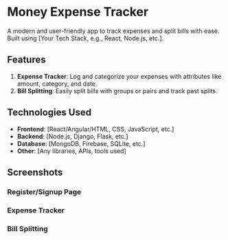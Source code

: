 # Money Expense Tracker

A modern and user-friendly app to track expenses and split bills with ease. Built using [Your Tech Stack, e.g., React, Node.js, etc.].

## Features
1. **Expense Tracker**: Log and categorize your expenses with attributes like amount, category, and date.
2. **Bill Splitting**: Easily split bills with groups or pairs and track past splits.

## Technologies Used
- **Frontend**: [React/Angular/HTML, CSS, JavaScript, etc.]
- **Backend**: [Node.js, Django, Flask, etc.]
- **Database**: [MongoDB, Firebase, SQLite, etc.]
- **Other**: [Any libraries, APIs, tools used]

## Screenshots

### Register/Signup Page


### Expense Tracker


### Bill Splitting




